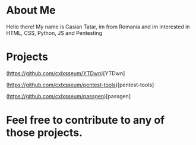 # About Me
Hello there! My name is Casian Tatar, im from Romania and im interested in HTML, CSS, Python, JS and Pentesting

# Projects
(https://github.com/cxlxsseum/YTDwn)[YTDwn]

(https://github.com/cxlxsseum/pentest-tools)[pentest-tools]

(https://github.com/cxlxsseum/passgen)[passgen]

# Feel free to contribute to any of those projects.
